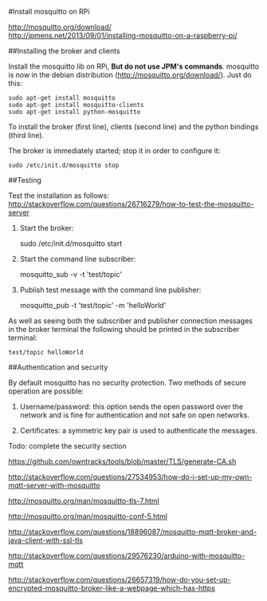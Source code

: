 #Install mosquitto on RPi

<http://mosquitto.org/download/>  
<http://jpmens.net/2013/09/01/installing-mosquitto-on-a-raspberry-pi/>

##Installing the broker and clients

Install the mosquitto lib on RPi, **But do not use JPM's commands**. mosquitto is now in the debian distribution (<http://mosquitto.org/download/>). Just do this:

	sudo apt-get install mosquitto
	sudo apt-get install mosquitto-clients
	sudo apt-get install python-mosquitto

To install the broker (first line), clients (second line) and the python bindings (third line).

The broker is immediately started; stop it in order to configure it:

	sudo /etc/init.d/mosquitto stop

##Testing

Test the installation as follows:
<http://stackoverflow.com/questions/26716279/how-to-test-the-mosquitto-server>

1. Start the broker:

	sudo /etc/init.d/mosquitto start

2. Start the command line subscriber:

	mosquitto_sub -v -t 'test/topic'

3. Publish test message with the command line publisher:

	mosquitto_pub -t 'test/topic' -m 'helloWorld'
	
As well as seeing both the subscriber and publisher connection messages in the broker terminal the following should be printed in the subscriber terminal:

	test/topic helloWorld	
	
##Authentication and security 	

By default mosquitto has no security protection.  Two methods of secure operation are possible:

1. Username/password:  this option sends the open password over the network and is fine for authentication and not safe on open networks.

2. Certificates: a symmetric key pair is used to authenticate the messages.

Todo: complete the security section

<https://github.com/owntracks/tools/blob/master/TLS/generate-CA.sh>

http://stackoverflow.com/questions/27534953/how-do-i-set-up-my-own-mqtt-server-with-mosquitto

http://mosquitto.org/man/mosquitto-tls-7.html

http://mosquitto.org/man/mosquitto-conf-5.html

http://stackoverflow.com/questions/18896087/mosquitto-mqtt-broker-and-java-client-with-ssl-tls

http://stackoverflow.com/questions/29576230/arduino-with-mosquitto-mqtt

http://stackoverflow.com/questions/26657319/how-do-you-set-up-encrypted-mosquitto-broker-like-a-webpage-which-has-https

